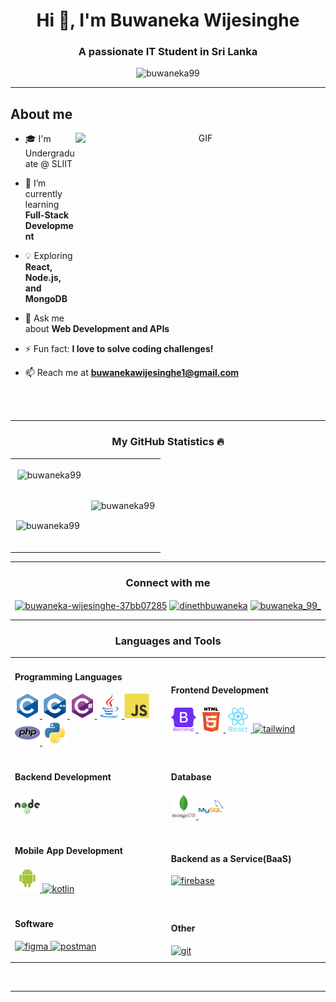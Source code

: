 <h1 align="center">Hi 👋, I'm Buwaneka Wijesinghe</h1>
<h3 align="center">A passionate IT Student in Sri Lanka</h3>

<p align="center"> <img src="https://komarev.com/ghpvc/?username=buwaneka99&label=Profile%20views&color=0e75b6&style=flat" alt="buwaneka99" /> </p>

---

## **About me**

<a target="_blank" align="center">
  <img align="right" top="500" height="300" width="400" alt="GIF" src="https://cdn.dribbble.com/users/730703/screenshots/6581243/avento.gif">
</a>


- 🎓 I'm Undergraduate @ SLIIT

- 💎 I’m currently learning **Full-Stack Development**

- 💡 Exploring **React, Node.js, and MongoDB**
 
- 💬 Ask me about **Web Development and APIs**

- ⚡ Fun fact: **I love to solve coding challenges!**

- 📫 Reach me at **[buwanekawijesinghe1@gmail.com](mailto:buwanekawijesinghe1@gmail.com)**
<br>
<br>

---

<h3 align="center">My GitHub Statistics 🔥</h3>

<table align="center" >
  <tr>
    <td width="50%" align="center">
      <p>&nbsp;<img align="center" src="https://github-readme-stats.vercel.app/api?username=buwaneka99&show_icons=true&theme=radical&locale=en" alt="buwaneka99" /></p>
      <br>
      <br>
      <p><img align="center" src="https://github-readme-streak-stats.herokuapp.com/?user=buwaneka99&" alt="buwaneka99" /></p>
      <br>
    </td>
    <td width="50%" align="center">
      <p><img align="center" src="https://github-readme-stats.vercel.app/api/top-langs?username=buwaneka99&show_icons=true&theme=dark&locale=en&layout=compact" alt="buwaneka99" /></p>
    </td>
  </tr>
</table>

---
<h3 align="center">Connect with me</h3>

<p align="center">
<a href="https://linkedin.com/in/buwaneka-wijesinghe-37bb07285" target="blank"><img align="center" src="https://raw.githubusercontent.com/rahuldkjain/github-profile-readme-generator/master/src/images/icons/Social/linked-in-alt.svg" alt="buwaneka-wijesinghe-37bb07285" height="30" width="40" /></a>
<a href="https://fb.com/dinethbuwaneka" target="blank"><img align="center" src="https://raw.githubusercontent.com/rahuldkjain/github-profile-readme-generator/master/src/images/icons/Social/facebook.svg" alt="dinethbuwaneka" height="30" width="40" /></a>
<a href="https://instagram.com/buwaneka_99_" target="blank"><img align="center" src="https://raw.githubusercontent.com/rahuldkjain/github-profile-readme-generator/master/src/images/icons/Social/instagram.svg" alt="buwaneka_99_" height="30" width="40" /></a>
</p>

---

<h3 align="center">Languages and Tools </h3>

<table align="center" style="border: none;">
  <tr>
    <td width="800px">
      <h4>Programming Languages</h4>
      <p align="left"> <a href="https://www.cprogramming.com/" target="_blank" rel="noreferrer"> <img src="https://raw.githubusercontent.com/devicons/devicon/master/icons/c/c-original.svg" alt="c" width="40" height="40"/> </a> <a href="https://www.w3schools.com/cpp/" 
      target="_blank" rel="noreferrer"> <img src="https://raw.githubusercontent.com/devicons/devicon/master/icons/cplusplus/cplusplus-original.svg" alt="cplusplus" width="40" height="40"/> </a> <a href="https://www.w3schools.com/cs/" target="_blank" rel="noreferrer"> 
      <img src="https://raw.githubusercontent.com/devicons/devicon/master/icons/csharp/csharp-original.svg" alt="csharp" width="40" height="40"/> </a> <a href="https://www.java.com" target="_blank" rel="noreferrer"> <img 
      src="https://raw.githubusercontent.com/devicons/devicon/master/icons/java/java-original.svg" alt="java" width="40" height="40"/> </a> <a href="https://developer.mozilla.org/en-US/docs/Web/JavaScript" target="_blank" rel="noreferrer"> <img 
      src="https://raw.githubusercontent.com/devicons/devicon/master/icons/javascript/javascript-original.svg" alt="javascript" width="40" height="40"/> </a> <a href="https://www.php.net" target="_blank" rel="noreferrer"> <img 
      src="https://raw.githubusercontent.com/devicons/devicon/master/icons/php/php-original.svg" alt="php" width="40" height="40"/> </a> <a href="https://www.python.org" target="_blank" rel="noreferrer"> <img 
      src="https://raw.githubusercontent.com/devicons/devicon/master/icons/python/python-original.svg" alt="python" width="40" height="40"/> </a> </p>
    </td>
    <td width="800px">
      <h4>Frontend Development</h4>
      <p align="left"> <a href="https://getbootstrap.com" target="_blank" rel="noreferrer"> <img src="https://raw.githubusercontent.com/devicons/devicon/master/icons/bootstrap/bootstrap-plain-wordmark.svg" alt="bootstrap" width="40" height="40"/> </a> <a 
      href="https://www.w3.org/html/" target="_blank" rel="noreferrer"> <img src="https://raw.githubusercontent.com/devicons/devicon/master/icons/html5/html5-original-wordmark.svg" alt="html5" width="40" height="40"/> </a> <a href="https://reactjs.org/" target="_blank" 
      rel="noreferrer"> <img src="https://raw.githubusercontent.com/devicons/devicon/master/icons/react/react-original-wordmark.svg" alt="react" width="40" height="40"/> </a> <a href="https://tailwindcss.com/" target="_blank" rel="noreferrer"> <img 
      src="https://www.vectorlogo.zone/logos/tailwindcss/tailwindcss-icon.svg" alt="tailwind" width="40" height="40"/> </a> </p>
    </td>
  </tr>
  <tr>
    <td width="800px">
      <h4>Backend Development</h4>
      <p align="left"> <a href="https://nodejs.org" target="_blank" rel="noreferrer"> <img src="https://raw.githubusercontent.com/devicons/devicon/master/icons/nodejs/nodejs-original-wordmark.svg" alt="nodejs" width="40" height="40"/> </a> </p>
    </td>
    <td width="800px">
      <h4>Database</h4>
      <p align="left"> <a href="https://www.mongodb.com/" target="_blank" rel="noreferrer"> <img src="https://raw.githubusercontent.com/devicons/devicon/master/icons/mongodb/mongodb-original-wordmark.svg" alt="mongodb" width="40" height="40"/> </a> <a 
      href="https://www.mysql.com/" target="_blank" rel="noreferrer"> <img src="https://raw.githubusercontent.com/devicons/devicon/master/icons/mysql/mysql-original-wordmark.svg" alt="mysql" width="40" height="40"/> </a> </p>
    </td>
  </tr>
  <tr>
    <td width="800px">
      <h4>Mobile App Development</h4>
      <p align="left"> <a href="https://developer.android.com" target="_blank" rel="noreferrer"> <img src="https://raw.githubusercontent.com/devicons/devicon/master/icons/android/android-original-wordmark.svg" alt="android" width="40" height="40"/> </a> <a 
      href="https://kotlinlang.org" target="_blank" rel="noreferrer"> <img src="https://www.vectorlogo.zone/logos/kotlinlang/kotlinlang-icon.svg" alt="kotlin" width="40" height="40"/> </a> </p>
    </td>
    <td width="800px">
      <h4>Backend as a Service(BaaS)</h4>
      <p align="left"> <a href="https://firebase.google.com/" target="_blank" rel="noreferrer"> <img src="https://www.vectorlogo.zone/logos/firebase/firebase-icon.svg" alt="firebase" width="40" height="40"/> </a> </p>
    </td>
  </tr>
  <tr>
    <td width="800px">
      <h4>Software</h4>
      <p align="left"> <a href="https://www.figma.com/" target="_blank" rel="noreferrer"> <img src="https://www.vectorlogo.zone/logos/figma/figma-icon.svg" alt="figma" width="40" height="40"/> </a> <a href="https://postman.com" target="_blank" rel="noreferrer"> <img 
      src="https://www.vectorlogo.zone/logos/getpostman/getpostman-icon.svg" alt="postman" width="40" height="40"/> </a> </p>
    </td>
    <td width="800px">
      <h4>Other</h4>
      <a href="https://git-scm.com/" target="_blank" rel="noreferrer"> <img src="https://www.vectorlogo.zone/logos/git-scm/git-scm-icon.svg" alt="git" width="40" height="40"/> </a>
    </td>
  </tr>
</table>

<br>

---

